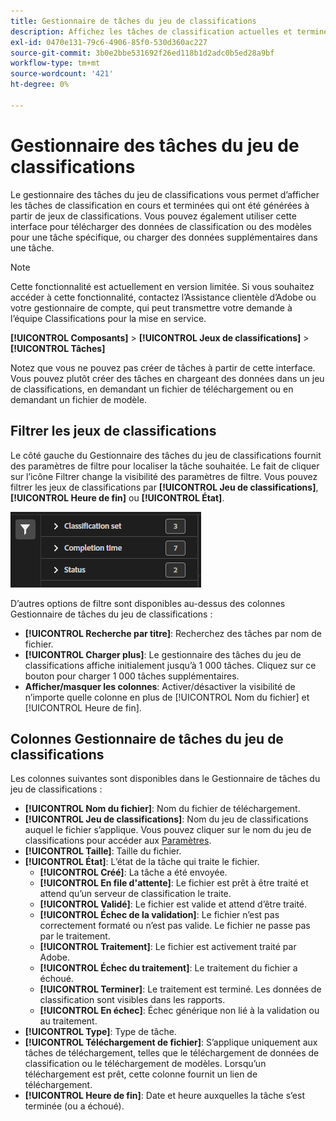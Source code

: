 ```yaml
---
title: Gestionnaire de tâches du jeu de classifications
description: Affichez les tâches de classification actuelles et terminées générées à partir des jeux de classifications.
exl-id: 0470e131-79c6-4906-85f0-530d360ac227
source-git-commit: 3b0e2bbe531692f26ed118b1d2adc0b5ed28a9bf
workflow-type: tm+mt
source-wordcount: '421'
ht-degree: 0%

---
```


# Gestionnaire des tâches du jeu de classifications

Le gestionnaire des tâches du jeu de classifications vous permet d’afficher les tâches de classification en cours et terminées qui ont été générées à partir de jeux de classifications. Vous pouvez également utiliser cette interface pour télécharger des données de classification ou des modèles pour une tâche spécifique, ou charger des données supplémentaires dans une tâche.

>[!NOTE]
>
>Cette fonctionnalité est actuellement en version limitée. Si vous souhaitez accéder à cette fonctionnalité, contactez l’Assistance clientèle d’Adobe ou votre gestionnaire de compte, qui peut transmettre votre demande à l’équipe Classifications pour la mise en service.

**[!UICONTROL Composants]** > **[!UICONTROL Jeux de classifications]** > **[!UICONTROL Tâches]**

Notez que vous ne pouvez pas créer de tâches à partir de cette interface. Vous pouvez plutôt créer des tâches en chargeant des données dans un jeu de classifications, en demandant un fichier de téléchargement ou en demandant un fichier de modèle.

## Filtrer les jeux de classifications

Le côté gauche du Gestionnaire des tâches du jeu de classifications fournit des paramètres de filtre pour localiser la tâche souhaitée. Le fait de cliquer sur l’icône Filtrer change la visibilité des paramètres de filtre. Vous pouvez filtrer les jeux de classifications par **[!UICONTROL Jeu de classifications]**, **[!UICONTROL Heure de fin]** ou **[!UICONTROL État]**.

![Filtres de tâches du jeu de classifications](../assets/classification-set-job-filters.png)

D’autres options de filtre sont disponibles au-dessus des colonnes Gestionnaire de tâches du jeu de classifications :

* **[!UICONTROL Recherche par titre]**: Recherchez des tâches par nom de fichier.
* **[!UICONTROL Charger plus]**: Le gestionnaire des tâches du jeu de classifications affiche initialement jusqu’à 1 000 tâches. Cliquez sur ce bouton pour charger 1 000 tâches supplémentaires.
* **Afficher/masquer les colonnes**: Activer/désactiver la visibilité de n’importe quelle colonne en plus de [!UICONTROL Nom du fichier] et [!UICONTROL Heure de fin].

## Colonnes Gestionnaire de tâches du jeu de classifications

Les colonnes suivantes sont disponibles dans le Gestionnaire de tâches du jeu de classifications :

* **[!UICONTROL Nom du fichier]**: Nom du fichier de téléchargement.
* **[!UICONTROL Jeu de classifications]**: Nom du jeu de classifications auquel le fichier s’applique. Vous pouvez cliquer sur le nom du jeu de classifications pour accéder aux [Paramètres](settings.md).
* **[!UICONTROL Taille]**: Taille du fichier.
* **[!UICONTROL État]**: L’état de la tâche qui traite le fichier.
   * **[!UICONTROL Créé]**: La tâche a été envoyée.
   * **[!UICONTROL En file d&#39;attente]**: Le fichier est prêt à être traité et attend qu’un serveur de classification le traite.
   * **[!UICONTROL Validé]**: Le fichier est valide et attend d’être traité.
   * **[!UICONTROL Échec de la validation]**: Le fichier n’est pas correctement formaté ou n’est pas valide. Le fichier ne passe pas par le traitement.
   * **[!UICONTROL Traitement]**: Le fichier est activement traité par Adobe.
   * **[!UICONTROL Échec du traitement]**: Le traitement du fichier a échoué.
   * **[!UICONTROL Terminer]**: Le traitement est terminé. Les données de classification sont visibles dans les rapports.
   * **[!UICONTROL En échec]**: Échec générique non lié à la validation ou au traitement.
* **[!UICONTROL Type]**: Type de tâche.
* **[!UICONTROL Téléchargement de fichier]**: S’applique uniquement aux tâches de téléchargement, telles que le téléchargement de données de classification ou le téléchargement de modèles. Lorsqu’un téléchargement est prêt, cette colonne fournit un lien de téléchargement.
* **[!UICONTROL Heure de fin]**: Date et heure auxquelles la tâche s’est terminée (ou a échoué).
